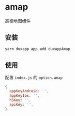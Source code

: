 # amap
高德地图组件
## 安装

```bash
yarn duxapp app add duxappAmap
```

## 使用

配置 `index.js` 的 `option.amap` 

```js
{
  appKeyAndroid: '',
  appKeyIos: '',
  h5Key: '',
  apiKey: '',
}
```
